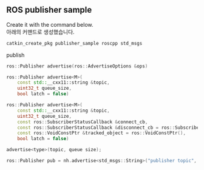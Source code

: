 ## ROS publisher sample

Create it with the command below.   
아래의 커맨드로 생성했습니다.

```cpp
catkin_create_pkg publisher_sample roscpp std_msgs 
```

publish

```cpp
ros::Publisher advertise(ros::AdvertiseOptions &ops)
```

```cpp
ros::Publisher advertise<M>(
    const std::__cxx11::string &topic,
    uint32_t queue_size,
    bool latch = false)
```

```cpp
ros::Publisher advertise<M>(
    const std::__cxx11::string &topic,
    uint32_t queue_size,
    const ros::SubscriberStatusCallback &connect_cb,
    const ros::SubscriberStatusCallback &disconnect_cb = ros::SubscriberStatusCallback(),
    const ros::VoidConstPtr &tracked_object = ros::VoidConstPtr(),
    bool latch = false)
```

```cpp
advertise<type>(topic, queue size);
```

```cpp
ros::Publisher pub = nh.advertise<std_msgs::String>("publisher topic", 1000);
```